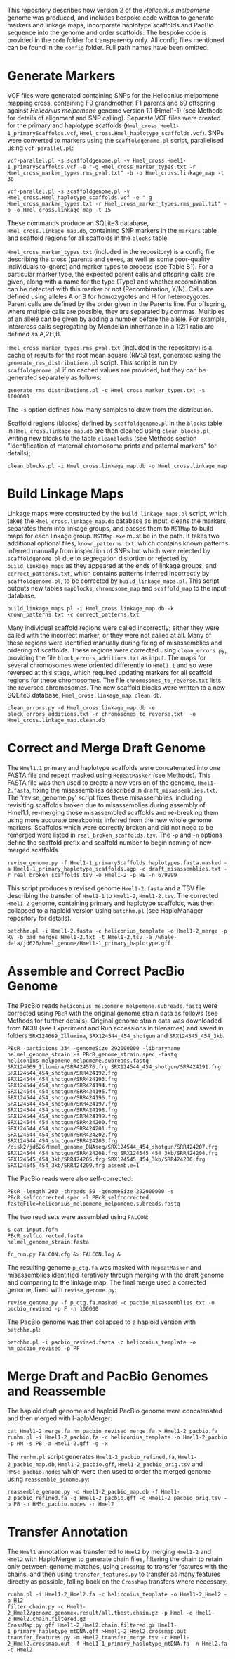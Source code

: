 This repository describes how version 2 of the *Heliconius melpomene* genome was produced, and includes bespoke code written to generate markers and linkage maps, incorporate haplotype scaffolds and PacBio sequence into the genome and order scaffolds. The bespoke code is provided in the `code` folder for transparency only. All config files mentioned can be found in the `config` folder. Full path names have been omitted.

# Generate Markers

VCF files were generated containing SNPs for the Heliconius melpomene mapping cross, containing F0 grandmother, F1 parents and 69 offspring against *Heliconius melpomene* genome version 1.1 (Hmel1-1) (see Methods for details of alignment and SNP calling). Separate VCF files were created for the primary and haplotype scaffolds (`Hmel_cross.Hmel1-1_primaryScaffolds.vcf`, `Hmel_cross.Hmel_haplotype_scaffolds.vcf`). SNPs were converted to markers using the `scaffoldgenome.pl` script, parallelised using `vcf-parallel.pl`:

```
vcf-parallel.pl -s scaffoldgenome.pl -v Hmel_cross.Hmel1-1_primaryScaffolds.vcf -e "-g Hmel_cross_marker_types.txt -r Hmel_cross_marker_types.rms_pval.txt" -b -o Hmel_cross.linkage_map -t 30
```

```
vcf-parallel.pl -s scaffoldgenome.pl -v Hmel_cross.Hmel_haplotype_scaffolds.vcf -e "-g Hmel_cross_marker_types.txt -r Hmel_cross_marker_types.rms_pval.txt" -b -o Hmel_cross.linkage_map -t 15
```

These commands produce an SQLite3 database, `Hmel_cross.linkage_map.db`, containing SNP markers in the `markers` table and scaffold regions for all scaffolds in the `blocks` table.

`Hmel_cross_marker_types.txt` (included in the repository) is a config file describing the cross (parents and sexes, as well as some poor-quality individuals to ignore) and marker types to process (see Table S1). For a particular marker type, the expected parent calls and offspring calls are given, along with a name for the type (Type) and whether recombination can be detected with this marker or not (Recombination, Y/N). Calls are defined using alleles A or B for homozygotes and H for heterozygotes. Parent calls are defined by the order given in the Parents line. For offspring, where multiple calls are possible, they are separated by commas. Multiples of an allele can be given by adding a number before the allele. For example, Intercross calls segregating by Mendelian inheritance in a 1:2:1 ratio are defined as A,2H,B.

`Hmel_cross_marker_types.rms_pval.txt` (included in the repository) is a cache of results for the root mean square (RMS) test, generated using the `generate_rms_distributions.pl` script. This script is run by `scaffoldgenome.pl` if no cached values are provided, but they can be generated separately as follows:

```
generate_rms_distributions.pl -g Hmel_cross_marker_types.txt -s 1000000
```

The `-s` option defines how many samples to draw from the distribution.

Scaffold regions (blocks) defined by `scaffoldgenome.pl` in the `blocks` table in `Hmel_cross.linkage_map.db` are then cleaned using `clean_blocks.pl`, writing new blocks to the table `cleanblocks` (see Methods section "Identification of maternal chromosome prints and paternal markers" for details);

```
clean_blocks.pl -i Hmel_cross.linkage_map.db -o Hmel_cross.linkage_map
```

# Build Linkage Maps


Linkage maps were constructed by the `build_linkage_maps.pl` script, which takes the `Hmel_cross.linkage_map.db` database as input, cleans the markers, separates them into linkage groups, and passes them to `MSTMap` to build maps for each linkage group. `MSTMap.exe` must be in the path. It takes two additional optional files, `known_patterns.txt`, which contains known patterns inferred manually from inspection of SNPs but which were rejected by `scaffoldgenome.pl` due to segregation distortion or rejected by `build_linkage_maps` as they appeared at the ends of linkage groups, and `correct_patterns.txt`, which contains patterns inferred incorrectly by `scaffoldgenome.pl`, to be corrected by `build_linkage_maps.pl`. This script outputs new tables `mapblocks`, `chromosome_map` and `scaffold_map` to the input database.

```
build_linkage_maps.pl -i Hmel_cross.linkage_map.db -k known_patterns.txt -c correct_patterns.txt
```

Many individual scaffold regions were called incorrectly; either they were called with the incorrect marker, or they were not called at all. Many of these regions were identified manually during fixing of misassemblies and ordering of scaffolds. These regions were corrected using `clean_errors.py`, providing the file `block_errors_additions.txt` as input. The maps for several chromosomes were oriented differently to `Hmel1.1` and so were reversed at this stage, which required updating markers for all scaffold regions for these chromosomes. The file `chromosomes_to_reverse.txt` lists the reversed chromosomes. The new scaffold blocks were written to a new SQLite3 database, `Hmel_cross.linkage_map.clean.db`.

```
clean_errors.py -d Hmel_cross.linkage_map.db -e block_errors_additions.txt -r chromosomes_to_reverse.txt  -o Hmel_cross.linkage_map.clean.db
```

# Correct and Merge Draft Genome

The `Hmel1.1` primary and haplotype scaffolds were concatenated into one FASTA file and repeat masked using `RepeatMasker` (see Methods). This FASTA file was then used to create a new version of the genome, `Hmel1-2.fasta`, fixing the misassemblies described in `draft_misassemblies.txt`. The 'revise_genome.py' script fixes these misassemblies, including revisiting scaffolds broken due to misassemblies during assembly of Hmel1.1, re-merging those misassembled scaffolds and re-breaking them using more accurate breakpoints inferred from the new whole genome markers. Scaffolds which were correctly broken and did not need to be remerged were listed in `real_broken_scaffolds.tsv`. The `-p` and `-n` options define the scaffold prefix and scaffold number to begin naming of new merged scaffolds.

```
revise_genome.py -f Hmel1-1_primaryScaffolds.haplotypes.fasta.masked -a Hmel1-1_primary_haplotype_scaffolds.agp -c draft_misassemblies.txt -r real_broken_scaffolds.tsv -o Hmel1-2 -p HE -n 679999
```

This script produces a revised genome `Hmel1-2.fasta` and a TSV file describing the transfer of `Hmel1-1` to `Hmel1-2`, `Hmel1-2.tsv`. The corrected `Hmel1-2` genome, containing primary and haplotype scaffolds, was then collapsed to a haploid version using `batchhm.pl` (see HaploManager repository for details).

```
batchhm.pl -i Hmel1-2.fasta -c heliconius_template -o Hmel1-2_merge -p RV -b bad_merges_Hmel1-2.txt -t Hmel1-2.tsv -a /whale-data/jd626/hmel_genome/Hmel1-1_primary_haplotype.gff
```

# Assemble and Correct PacBio Genome


The PacBio reads `heliconius_melpomene_melpomene.subreads.fastq` were corrected using `PBcR` with the original genome strain data as follows (see Methods for further details). Original genome strain data was downloaded from NCBI (see Experiment and Run accessions in filenames) and saved in folders `SRX124669_Illumina`, `SRX124544_454_shotgun` and `SRX124545_454_3kb`.
```
PBcR -partitions 334 -genomeSize 292000000 -libraryname helmel_genome_strain -s PBcR_genome_strain.spec -fastq heliconius_melpomene_melpomene.subreads.fastq SRX124669_Illumina/SRR424576.frg SRX124544_454_shotgun/SRR424191.frg SRX124544_454_shotgun/SRR424192.frg SRX124544_454_shotgun/SRR424193.frg SRX124544_454_shotgun/SRR424194.frg SRX124544_454_shotgun/SRR424195.frg SRX124544_454_shotgun/SRR424196.frg SRX124544_454_shotgun/SRR424197.frg SRX124544_454_shotgun/SRR424198.frg SRX124544_454_shotgun/SRR424199.frg SRX124544_454_shotgun/SRR424200.frg SRX124544_454_shotgun/SRR424201.frg SRX124544_454_shotgun/SRR424202.frg SRX124544_454_shotgun/SRR424203.frg /disk2/jd626/Hmel_genome_DNAseq/SRX124544_454_shotgun/SRR424207.frg SRX124544_454_shotgun/SRR424208.frg SRX124545_454_3kb/SRR424204.frg SRX124545_454_3kb/SRR424205.frg SRX124545_454_3kb/SRR424206.frg SRX124545_454_3kb/SRR424209.frg assemble=1
```

The PacBio reads were also self-corrected:

```
PBcR -length 200 -threads 50 -genomeSize 292000000 -s PBcR_selfcorrected.spec -l PBcR_selfcorrected fastqFile=heliconius_melpomene_melpomene.subreads.fastq
```
The two read sets were assembled using `FALCON`:

```
$ cat input.fofn
PBcR_selfcorrected.fasta
helmel_genome_strain.fasta
```

```
fc_run.py FALCON.cfg &> FALCON.log &
```

The resulting genome `p_ctg.fa` was masked with `RepeatMasker` and misassemblies identified iteratively through merging with the draft genome and comparing to the linkage map. The final merge used a corrected genome, fixed with `revise_genome.py`:

```
revise_genome.py -f p_ctg.fa.masked -c pacbio_misassemblies.txt -o pacbio_revised -p F -n 100000
```

The PacBio genome was then collapsed to a haploid version with `batchhm.pl`:
```
batchhm.pl -i pacbio_revised.fasta -c heliconius_template -o hm_pacbio_revised -p PF
```


# Merge Draft and PacBio Genomes and Reassemble

The haploid draft genome and haploid PacBio genome were concatenated and then merged with HaploMerger:

```
cat Hmel1-2_merge.fa hm_pacbio_revised_merge.fa > Hmel1-2_pacbio.fa
runhm.pl -i Hmel1-2_pacbio.fa -c heliconius_template -o Hmel1-2_pacbio -p HM -s PB -a Hmel1-2.gff -g -x
```

The `runhm.pl` script generates `Hmel1-2_pacbio_refined.fa`, `Hmel1-2_pacbio_map.db`, `Hmel1-2_pacbio.gff`, `Hmel1-2_pacbio_orig.tsv` and `HMSc_pacbio.nodes` which were then used to order the merged genome using `reassemble_genome.py`:

```
reassemble_genome.py -d Hmel1-2_pacbio_map.db -f Hmel1-2_pacbio_refined.fa -g Hmel1-2_pacbio.gff -o Hmel1-2_pacbio_orig.tsv -p PB -n HMSc_pacbio.nodes -r Hmel2
```

# Transfer Annotation

The `Hmel1` annotation was transferred to `Hmel2` by merging `Hmel1-2` and `Hmel2` with HaploMerger to generate chain files, filtering the chain to retain only between-genome matches, using `CrossMap` to transfer features with the chains, and then using `transfer_features.py` to transfer as many features directly as possible, falling back on the `CrossMap` transfers where necessary.

```
runhm.pl -i Hmel1-2_Hmel2.fa -c heliconius_template -o Hmel1-2_Hmel2 -p H12
filter_chain.py -c Hmel1-2_Hmel2/genome.genomex.result/all.tbest.chain.gz -p Hmel -o Hmel1-2_Hmel2.chain.filtered.gz
CrossMap.py gff Hmel1-2_Hmel2.chain.filtered.gz Hmel1-1_primary_haplotype_mtDNA.gff >Hmel1-2_Hmel2.crossmap.out
transfer_features.py -m Hmel2_transfer_merge.tsv -c Hmel1-2_Hmel2.crossmap.out -f Hmel1-1_primary_haplotype_mtDNA.fa -n Hmel2.fa -o Hmel2
```
